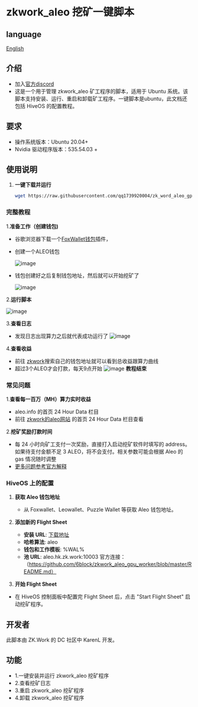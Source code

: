 # zkwork_aleo 挖矿一键脚本
## language
[English](./README_en.md)
## 介绍
- 加入[官方discord](https://discord.gg/cxURcWzz)
- 这是一个用于管理 zkwork_aleo 矿工程序的脚本，适用于 Ubuntu 系统。该脚本支持安装、运行、重启和卸载矿工程序。一键脚本是ubuntu，此文档还包括 HiveOS 的配置教程。
## 要求
- 操作系统版本：Ubuntu 20.04+
- Nvidia 驱动程序版本：535.54.03 +
## 使用说明
1. **一键下载并运行**

    ```bash
    wget https://raw.githubusercontent.com/qq1739920004/zk_word_aleo_gpu_script/master/zk_word_aleo_gpu_script.sh -O zkwork_aleo.sh  && chmod +x zkwork_aleo.sh && ./zkwork_aleo.sh
    ```
### 完整教程
1.**准备工作（创建钱包)**
- 谷歌浏览器下载一个[FoxWallet钱包](https://chromewebstore.google.com/search/FoxWallet%20%7C%20Aleo%20Wallet?hl=zh-CN&utm_source=ext_sidebar)插件，
- 创建一个ALEO钱包

  ![image](https://github.com/user-attachments/assets/0026acb6-7696-410f-bfe6-3a6a5f9447b7)

- 钱包创建好之后复制钱包地址，然后就可以开始挖矿了
  
  
    ![image](https://github.com/user-attachments/assets/da2bfe4c-7979-48da-a683-26481af286b7)

  

2.**运行脚本**

![image](https://github.com/user-attachments/assets/8704a162-04d9-435e-b474-e39cf6dea1c3)


3.**查看日志**
- 发现日志出现算力之后就代表成功运行了
![image](https://github.com/user-attachments/assets/e3abdfd8-c0d7-46c8-b644-da98b91c6b8a)

4.**查看收益**
- 前往 [zkwork](https://zk.work/)搜索自己的钱包地址就可以看到总收益跟算力曲线 
- 超过3个ALEO才会打款，每天9点开始
![image](https://github.com/user-attachments/assets/b824b301-2229-4875-b1b1-66049533aa8f)
**教程结束**

### 常见问题
1.**查看每一百万（MH）算力实时收益**
- aleo.info 的首页 24 Hour Data 栏目
- 前往 [zkwork的aleo网站](https://aleo.info/) 的首页 24 Hour Data 栏目查看

2.**挖矿奖励打款时间**
- 每 24 小时向矿工支付一次奖励，直接打入启动挖矿软件时填写的 address。如果待支付金额不足 3 ALEO，将不会支付。相关参数可能会根据 Aleo 的 gas 情况随时调整
- [更多问题参考官方解释](https://github.com/6block/zkwork_aleo_gpu_worker/blob/master/FAQ_zh.md)

### HiveOS 上的配置

1. **获取 Aleo 钱包地址**

   -  从 Foxwallet、Leowallet、Puzzle Wallet 等获取 Aleo 钱包地址。

2. **添加新的 Flight Sheet**

    - **安装 URL**: [下载地址](https://github.com/6block/zkwork_aleo_gpu_worker/releases/download/v0.1.1-hot/aleo_prover-v0.1.1_hot.tar.gz)
    - **哈希算法**: aleo
    - **钱包和工作模板**: %WAL%
    - **池 URL**: aleo.hk.zk.work:10003
官方连接：（https://github.com/6block/zkwork_aleo_gpu_worker/blob/master/README.md）
3. **开始 Flight Sheet**

  -  在 HiveOS 控制面板中配置完 Flight Sheet 后，点击 "Start Flight Sheet" 启动挖矿程序。
## 开发者

此脚本由 ZK.Work 的 DC 社区中 KarenL 开发。

## 功能

- 1.一键安装并运行 zkwork_aleo 挖矿程序
- 2.查看挖矿日志
- 3.重启 zkwork_aleo 挖矿程序
- 4.卸载 zkwork_aleo 挖矿程序


